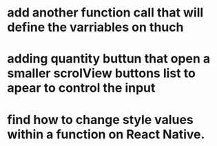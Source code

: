 # add another function call that will define the varriables on thuch
# adding quantity buttun that open a smaller scrolView buttons list to apear to control the input
# find how to change style values within a function on React Native.